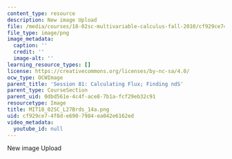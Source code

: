 ```yaml
---
content_type: resource
description: New image Upload
file: /media/courses/18-02sc-multivariable-calculus-fall-2010/cf929ce74f8de6907984ea042e6162ed_MIT18_02SC_L27Brds_14a.png
file_type: image/png
image_metadata:
  caption: ''
  credit: ''
  image-alt: ''
learning_resource_types: []
license: https://creativecommons.org/licenses/by-nc-sa/4.0/
ocw_type: OCWImage
parent_title: 'Session 81: Calculating Flux; Finding ndS'
parent_type: CourseSection
parent_uid: 0dbd561e-4c4f-ace8-7b1a-fcf29eb32c91
resourcetype: Image
title: MIT18_02SC_L27Brds_14a.png
uid: cf929ce7-4f8d-e690-7984-ea042e6162ed
video_metadata:
  youtube_id: null
---
```

New image Upload